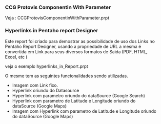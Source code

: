 

### CCG Protovis Componentin With Parameter

Veja : CCGProtovisComponentinWithParameter.prpt


### Hyperlinks in Pentaho report Designer
 Este report foi criado para demostrar as possibilidade de uso dos Links no Pentaho Report Designer, usando a propriedade de URL a mesma é convertida em Link para seus diversos formatos de Saida (PDF, HTML, Excel, etc )
 
veja o exemplo hyperlinks_in_Report.prpt
 
O mesme tem as seguintes funcionalidades sendo utilizadas.
 * Imagem com Link fixo. 
 * Hyperlink oriundo do Datasource
 * Hyperlink com parametro oriundo do dataSource (Google Search)
 * Hyperlink com parametro de Latitude e Longitude oriundo do dataSource (Google Maps)
 * Imagem com Hyperlink com parametro de Latitude e Longitude oriundo do dataSource (Google Maps)


